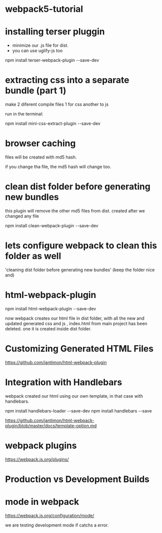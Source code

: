 # webpack5-tutorial




# installing terser pluggin

- minimize our .js file for dist.
- you can use uglify-js too

npm install terser-webpack-plugin --save-dev


# extracting css into a separate bundle (part 1)

make 2 diferent compile files 1 for css another to js

run in the terminal:

npm install mini-css-extract-plugin --save-dev


# browser caching 

files will be created with md5 hash.

if you change tha file, the md5 hash will change too.

# clean dist folder before generating new bundles

this plugin will remove the other md5 files from dist. created after we changed any file

npm install clean-webpack-plugin --save-dev

# lets configure webpack to clean this folder as well

'cleaning dist folder before generating new bundles'   (keep the folder nice and)


# html-webpack-plugin

npm install html-webpack-plugin --save-dev

now webpack creates our html file in dist folder, with all the new and updated generated css and js , index.html from main project has been deleted. one it is created inside dist folder.

# Customizing Generated HTML Files

https://github.com/jantimon/html-webpack-plugin


# Integration with Handlebars

webpack created our html using our own template, in that case with handlebars. 

npm install handlebars-loader --save-dev
npm install handlebars --save

https://github.com/jantimon/html-webpack-plugin/blob/master/docs/template-option.md


# webpack plugins

https://webpack.js.org/plugins/


# Production vs Development Builds

# mode in webpack

https://webpack.js.org/configuration/mode/

we are testing development mode if catchs a error.